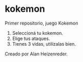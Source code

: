 # kokemon 
Primer repositorio, juego Kokemon

1. Seleccioná tu kokemon.
2. Elige tus ataques.
3. Tienes 3 vidas, utilízalas bien.

Creado por Alan Heizenreder.
